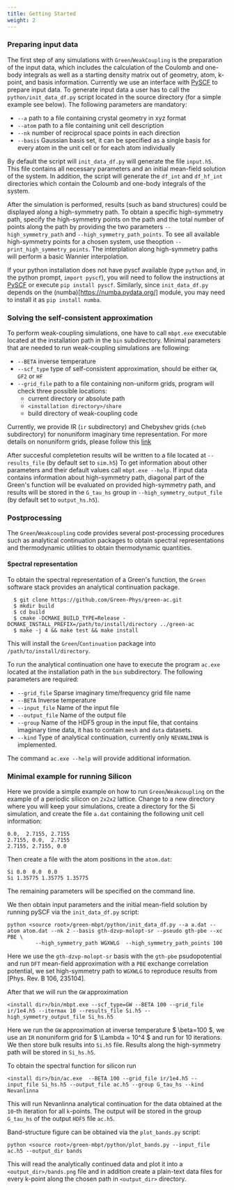 ```yaml
---
title: Getting Started
weight: 2
---
```


### Preparing input data

The first step of any simulations with `Green`/`WeakCoupling` is the preparation of the input data, which includes the calculation of the Coulomb and one-body integrals as well as a starting density matrix out of geometry, atom, k-point, and basis information.
Currently  we use an interface with [PySCF](https://pyscf.org/) to prepare input data.
To generate input data a user has to call the `python/init_data_df.py` script located in the source directory (for a simple example see below).
The following parameters are mandatory:

  - `--a`  path to a file containing crystal geometry in xyz format
  - `--atom`  path to a file containing unit cell description
  - `--nk`  number of reciprocal space points in each direction
  - `--basis`  Gaussian basis set, it can be specified as a single basis for every atom in the unit cell or for each atom individually

By default the script will  `init_data_df.py` will generate the file `input.h5`. This file contains all necessary parameters and an initial mean-field solution of the system. In addition, the script will generate the `df_int` and `df_hf_int` directories
which contain the Coloumb and one-body integrals of the system.

After the simulation is performed, results (such as band structures) could be displayed along a high-symmetry path. To obtain a specific high-symmetry path, 
specify the high-symmetry points on the path and the total number of points along the path by providing the two parameters `--high_symmetry_path` and `--high_symmetry_path_points`.
To see all available high-symmetry points for a chosen system, use theoption `--print_high_symmetry_points`.
The interplation along high-symmetry paths will perform a basic Wannier interpolation.

If your python installation does not have pyscf available (type `python` and, in the python prompt, `import pyscf`), you will need to follow the instructions at [PySCF](https://pyscf.org/) or execute `pip install pyscf`. Similarly, since `init_data_df.py` depends on the (numba)[https://numba.pydata.org/] module, you may need to install it as `pip install numba`.


### Solving the self-consistent approximation

To perform weak-coupling simulations, one have to call `mbpt.exe` executable located at the installation path in the `bin` subdirectory.
Minimal parameters that are needed to run weak-coupling simulations are following:

  - `--BETA`  inverse temperature
  - `--scf_type` type of self-consistent approximation, should be either `GW`, `GF2` or `HF`
  - `--grid_file`  path to a file containing non-uniform grids, program will check three possible locations:
    - current directory or absolute path
    - `<installation directory>/share`
    - build directory of weak-coupling code

Currently, we provide IR (`ir` subdirectory) and Chebyshev grids (`cheb` subdirectory) for nonuniform imaginary time representation.
For more details on nonuniform grids, please follow this [link](/tutorials/matsubara-and-imaginary-time)


After succesful completetion results will be written to a file located at `--results_file` (by default set to `sim.h5`)
To get information about other parameters and their default values call `mbpt.exe --help`. If input data contains information about high-symmetry path,
diagonal part of the Green's function will be evaluated on provided high-symmetry path, and results will be stored in the `G_tau_hs` group in `--high_symmetry_output_file` 
(by default set to `output_hs.h5`).

### Postprocessing

The `Green`/`Weakcoupling` code provides several post-processing procedures such as analytical continuation packages to obtain spectral representations and
thermodynamic utilities to obtain thermodynamic quantities.

#### Spectral representation

To obtain the spectral representation of a Green's function, the `Green` software stack provides an analytical continuation package.

```ShellSession
  $ git clone https://github.com/Green-Phys/green-ac.git
  $ mkdir build
  $ cd build
  $ cmake -DCMAKE_BUILD_TYPE=Release -DCMAKE_INSTALL_PREFIX=/path/to/install/directory ../green-ac
  $ make -j 4 && make test && make install
```

This will install the `Green`/`Continuation` package into `/path/to/install/directory`.

To run the analytical continuation one have to execute the program `ac.exe` located at the installation path in the `bin` subdirectory.
The following parameters are required:
  - `--grid_file`  Sparse imaginary time/frequency grid file name
  - `--BETA`  Inverse temperature
  - `--input_file`  Name of the input file
  - `--output_file`  Name of the output file
  - `--group`  Name of the HDF5 group in the input file, that contains imaginary time data, it has to contain `mesh` and `data` datasets.
  - `--kind`  Type of analytical continuation, currently only `NEVANLINNA` is implemented.

The command `ac.exe --help` will provide additional information.

### Minimal example for running Silicon

Here we provide a simple example on how to run `Green`/`Weakcoupling` on the example of a periodic silicon on `2x2x2` lattice. Change to a new directory where you will keep your simulations, create a directory for the Si simulation, and create the file `a.dat` containing the following unit cell information:
```
0.0,  2.7155, 2.7155
2.7155, 0.0,  2.7155
2.7155, 2.7155, 0.0
```

Then create a file with the atom positions in the `atom.dat`:
```
Si 0.0  0.0  0.0
Si 1.35775 1.35775 1.35775
```
The remaining parameters will be specified on the command line.

We then obtain input parameters and the initial mean-field solution by running pySCF via the `init_data_df.py` script:
```
python <source root>/green-mbpt/python/init_data_df.py --a a.dat --atom atom.dat --nk 2 --basis gth-dzvp-molopt-sr --pseudo gth-pbe --xc PBE \
         --high_symmetry_path WGXWLG  --high_symmetry_path_points 100
```
Here we use the `gth-dzvp-molopt-sr` basis with the `gth-pbe` psudopotential and run `DFT` mean-field approximation  with a `PBE` exchange correlation potential,
we set high-symmetry path to `WGXWLG` to reproduce results from [Phys. Rev. B 106, 235104].


After that we will run the `GW` approximation
```
<install dir>/bin/mbpt.exe --scf_type=GW --BETA 100 --grid_file ir/1e4.h5 --itermax 10 --results_file Si.h5 --high_symmetry_output_file Si_hs.h5
```
Here we run the `GW` approximation at inverse temperature $ \beta=100 $, we  use an `IR` nonuniform grid for $ \Lambda = 10^4 $ and run for 10 iterations. We then store bulk results into `Si.h5` file. Results along the high-symmetry path will be stored in `Si_hs.h5`.

To obtain the spectral function for silicon run
```
<install dir>/bin/ac.exe  --BETA 100 --grid_file ir/1e4.h5 --input_file Si_hs.h5 --output_file ac.h5 --group G_tau_hs --kind Nevanlinna
```
This will run Nevanlinna analytical continuation for the data obtained at the `10`-th iteration for all `k`-points. The output will be stored in the group
`G_tau_hs` of the output `HDF5` file `ac.h5`.

Band-structure figure can be obtained via the `plot_bands.py` script:
```
python <source root>/green-mbpt/python/plot_bands.py --input_file ac.h5 --output_dir bands
```
This will read the analytically continued data and plot it into a `<output_dir>/bands.png` file and in addition create a plain-text data files for every k-point along the chosen path in `<output_dir>` directory.
